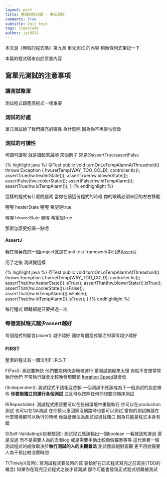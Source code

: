 ```yaml
---
layout: post
title: 無瑕的程式碼 - 單元測試
comments: True 
subtitle: Unit test
tags: cleanCode
author: jyt0532
---
```


本文是《無瑕的程式碼》第九章 單元測試 的內容 稍微條列式筆記一下

本篇的程式碼來自於原書內容

## 寫單元測試的注意事項

### 讓測試整潔

測試程式跟產品程式一樣重要

### 測試的好處

單元測試給了我們擴充的彈性 為什麼呢 因為你不再害怕修改

### 測試的可讀性

何謂可讀呢 就是讀起來最順 來個例子 常見的assertTrue/assertFalse

{% highlight java %}
@Test
public void turnOnLoTempAlarmAtThreashold() throws Exception {
  hw.setTemp(WAY_TOO_COLD); 
  controller.tic(); 
  assertTrue(hw.heaterState()); 
  assertTrue(hw.blowerState()); 
  assertFalse(hw.coolerState()); 
  assertFalse(hw.hiTempAlarm()); 
  assertTrue(hw.loTempAlarm());
}
{% endhighlight %}

這樣的程式有什麼問題嗎 當你在讀這份程式的時候 你的眼睛必須來回的左右移動

喔喔 heaterState 喔喔 希望是true

喔喔 blowerState 喔喔 希望是true

那要怎麼更好讀一點呢

#### AssertJ

我在領英做的一個project就是在unit test framework中引進[AssertJ](https://joel-costigliola.github.io/assertj/)

用了之後 測試變這樣

{% highlight java %}
@Test
public void turnOnLoTempAlarmAtThreashold() throws Exception {
  hw.setTemp(WAY_TOO_COLD); 
  controller.tic(); 
  assertThat(hw.heaterState()).isTrue(); 
  assertThat(hw.blowerState()).isTrue(); 
  assertThat(hw.coolerState()).isFalse(); 
  assertThat(hw.hiTempAlarm()).isFalse(); 
  assertThat(hw.loTempAlarm()).isTrue();
}
{% endhighlight %}

每行程式 眼睛都是只要掃過一次

### 每個測試程式越少assert越好

每個程式的斷言(assert) 越少越好 讓你每個程式專注的事情越少越好

### FIRST

整潔的程式有一個法則F.I.R.S.T

F(Fast): 測試要夠快 他們要能夠快速地被運行 當測試跑起來太慢 你就不會想常常執行他們 不常執行就會比較晚發現問題 [Iteration Speed](/2017/07/07/invest-in-iteration-speed/)就會低

I(Independent): 測試程式不該相互依賴 一個測試不應該成為下一個測試的設定條件 **你要能獨立的運行各個測試** 並且可以按照任何你想要的順序測試

R(Repeatable): 測試程式應該要可以在任何環境中重複執行 你可以在production測試 也可以在QA測試 在你搭火車回家沒網路時也要可以測試 當你的測試無論在什麼環境都可以執行的時候 你就會無法為測試沒過找藉口 因為只能是程式本身有錯

S(Self-Validating)(自我驗證):  測試程式應該輸出一個boolean 一看就該知道過 還是沒過 而不是需要人為的去看log 或是需要手動比較兩個檔案等等 這代表著一個測試程式的成敗取決於**執行測試的人的主觀看法** 測試應該絕對客觀 更不用說需要人為干預比較浪費時間

T(Timely)(及時): 寫測試程式要及時的寫 要恰好在正式程式寫完之前寫完(TDD的概念) 如果你在寫完正式程式之後才寫測試 那你可能會發現正式程式很難被測試 

